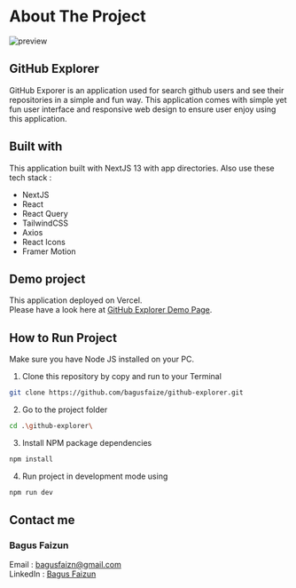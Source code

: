 # About The Project

![preview](https://github.com/bagusfaize/github-explorer/assets/50720858/ee893b25-b2ce-45b1-b559-65003c8e55a7)

## GitHub Explorer
GitHub Exporer is an application used for search github users and see their repositories in a simple and fun way.
This application comes with simple yet fun user interface and responsive web design to ensure user enjoy using this application. 

## Built with
This application built with NextJS 13 with app directories. Also use these tech stack :
<ul>
  <li>NextJS</li>
  <li>React</li>
  <li>React Query</li>
  <li>TailwindCSS</li>
  <li>Axios</li>
  <li>React Icons</li>
  <li>Framer Motion</li>
</ul>

## Demo project
This application deployed on Vercel. <br/>
Please have a look here at [GitHub Explorer Demo Page](https://github-explorer-bagusfaize.vercel.app/).

## How to Run Project
Make sure you have Node JS installed on your PC.
1. Clone this repository by copy and run to your Terminal
```bash
git clone https://github.com/bagusfaize/github-explorer.git
```
2. Go to the project folder
```bash
cd .\github-explorer\
```
3. Install NPM package dependencies
```bash
npm install
```
4. Run project in development mode using
```bash
npm run dev
```

## Contact me
### Bagus Faizun <br/>
Email : [bagusfaizn@gmail.com](mailto:bagusfaizn@gmail.com) <br/>
LinkedIn : [Bagus Faizun](https://www.linkedin.com/in/bagus-faizun-925610187/)
